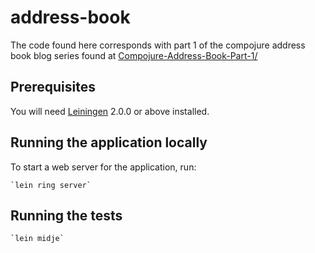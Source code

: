 # address-book

The code found here corresponds with part 1 of the compojure address book
blog series found at [Compojure-Address-Book-Part-1/](www.jarrodctaylor.com/posts/Compojure-Address-Book-Part-1/)

## Prerequisites

You will need [Leiningen][] 2.0.0 or above installed.

[leiningen]: https://github.com/technomancy/leiningen

## Running the application locally

To start a web server for the application, run:

    `lein ring server`

## Running the tests

    `lein midje`
